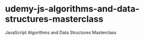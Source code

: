# udemy-js-algorithms-and-data-structures-masterclass
JavaScript Algorithms and Data Structures Masterclass
